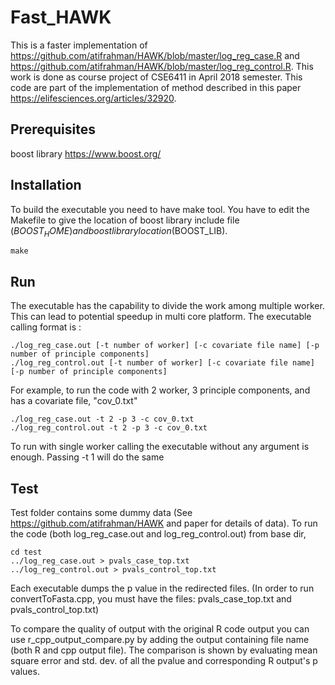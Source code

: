 # Fast_HAWK

This is a faster implementation of https://github.com/atifrahman/HAWK/blob/master/log_reg_case.R and https://github.com/atifrahman/HAWK/blob/master/log_reg_control.R. This work is done as course project of CSE6411 in April 2018 semester. This code are part of the implementation of method described in this paper https://elifesciences.org/articles/32920.

## Prerequisites

boost library
https://www.boost.org/

## Installation

To build the executable you need to have make tool. You have to edit the Makefile to give the location of boost library include file ($BOOST_HOME) and boost library location ($BOOST_LIB).

```
make
```

## Run

The executable has the capability to divide the work among multiple worker. This can lead to potential speedup in multi core platform.
The executable calling format is : 

```
./log_reg_case.out [-t number of worker] [-c covariate file name] [-p number of principle components]
./log_reg_control.out [-t number of worker] [-c covariate file name] [-p number of principle components]
```

For example, to run the code with 2 worker, 3 principle components, and has a covariate file, "cov_0.txt"

```
./log_reg_case.out -t 2 -p 3 -c cov_0.txt
./log_reg_control.out -t 2 -p 3 -c cov_0.txt
```

To run with single worker calling the executable without any argument is enough. Passing -t 1 will do the same

## Test

Test folder contains some dummy data (See https://github.com/atifrahman/HAWK and paper for details of data). 
To run the code (both log_reg_case.out and log_reg_control.out) from base dir,

```
cd test
../log_reg_case.out > pvals_case_top.txt
../log_reg_control.out > pvals_control_top.txt
```
Each executable dumps the p value in the redirected files. 
(In order to run convertToFasta.cpp, you must have the files: pvals_case_top.txt and pvals_control_top.txt)

To compare the quality of output with the original R code output you can use r_cpp_output_compare.py by adding the output containing file name (both R and cpp output file). The comparison is shown by evaluating mean square error and std. dev. of all the pvalue and corresponding R output's p values.
